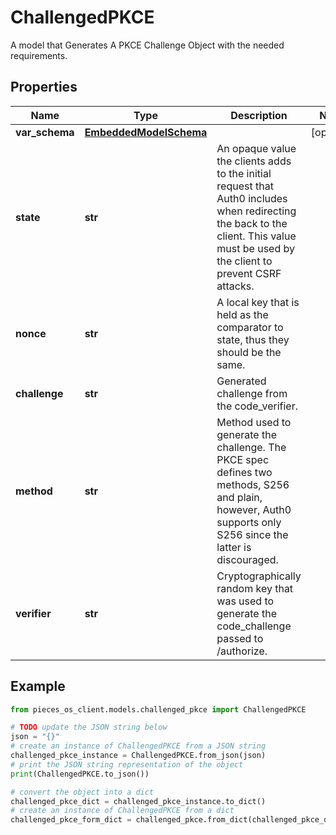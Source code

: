 # ChallengedPKCE

A model that Generates A PKCE Challenge Object with the needed requirements.

## Properties

Name | Type | Description | Notes
------------ | ------------- | ------------- | -------------
**var_schema** | [**EmbeddedModelSchema**](EmbeddedModelSchema) |  | [optional] 
**state** | **str** | An opaque value the clients adds to the initial request that Auth0 includes when redirecting the back to the client. This value must be used by the client to prevent CSRF attacks. | 
**nonce** | **str** | A local key that is held as the comparator to state, thus they should be the same. | 
**challenge** | **str** | Generated challenge from the code_verifier. | 
**method** | **str** | Method used to generate the challenge. The PKCE spec defines two methods, S256 and plain, however, Auth0 supports only S256 since the latter is discouraged. | 
**verifier** | **str** | Cryptographically random key that was used to generate the code_challenge passed to /authorize. | 

## Example

```python
from pieces_os_client.models.challenged_pkce import ChallengedPKCE

# TODO update the JSON string below
json = "{}"
# create an instance of ChallengedPKCE from a JSON string
challenged_pkce_instance = ChallengedPKCE.from_json(json)
# print the JSON string representation of the object
print(ChallengedPKCE.to_json())

# convert the object into a dict
challenged_pkce_dict = challenged_pkce_instance.to_dict()
# create an instance of ChallengedPKCE from a dict
challenged_pkce_form_dict = challenged_pkce.from_dict(challenged_pkce_dict)
```



